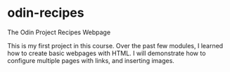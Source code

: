 # odin-recipes
The Odin Project Recipes Webpage

This is my first project in this course. Over the past few modules, I learned how to create basic webpages with HTML. I will demonstrate how to configure multiple pages with links, and inserting images. 